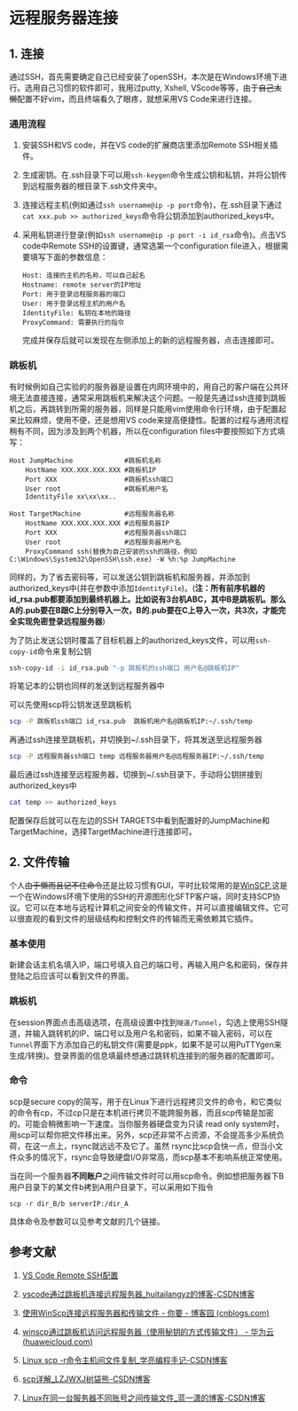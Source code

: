 # 远程服务器连接


## 1. 连接

通过SSH，首先需要确定自己已经安装了openSSH，本次是在Windows环境下进行。选用自己习惯的软件即可，我用过putty, Xshell, VScode等等，由于~~自己太懒~~配置不好vim，而且终端看久了眼疼，就想采用VS Code来进行连接。

### 通用流程

1. 安装SSH和VS code，并在VS code的扩展商店里添加Remote SSH相关插件。

2. 生成密钥。在.ssh目录下可以用`ssh-keygen`命令生成公钥和私钥，并将公钥传到远程服务器的根目录下.ssh文件夹中。

3. 连接远程主机(例如通过`ssh username@ip -p port`命令)，在.ssh目录下通过`cat xxx.pub >> authorized_keys`命令将公钥添加到authorized_keys中。

4. 采用私钥进行登录(例如`ssh username@ip -p port -i id_rsa`命令)。点击VS code中Remote SSH的设置键，通常选第一个configuration file进入，根据需要填写下面的参数信息：

   ```config
   Host: 连接的主机的名称，可以自己起名
   Hostname: remote server的IP地址
   Port: 用于登录远程服务器的端口
   User: 用于登录远程主机的用户名
   IdentityFile: 私钥在本地的路径
   ProxyCommand: 需要执行的指令
   ```

   完成并保存后就可以发现在左侧添加上的新的远程服务器，点击连接即可。

### 跳板机

有时候例如自己实验的的服务器是设置在内网环境中的，用自己的客户端在公共环境无法直接连接，通常采用跳板机来解决这个问题。一般是先通过ssh连接到跳板机之后，再跳转到所需的服务器，同样是只能用vim使用命令行环境，由于配置起来比较麻烦，使用不便，还是想用VS code来提高便捷性。配置的过程与通用流程稍有不同，因为涉及到两个机器，所以在configuration files中要按照如下方式填写：

```config
Host JumpMachine             #跳板机名称
    HostName XXX.XXX.XXX.XXX #跳板机IP 
    Port XXX                 #跳板机ssh端口
    User root                #跳板机用户名
    IdentityFile xx\xx\xx..
    
Host TargetMachine           #远程服务器名称
    HostName XXX.XXX.XXX.XXX #远程服务器IP
    Port XXX                 #远程服务器ssh端口
    User root                #远程服务器用户名
    ProxyCommand ssh(替换为自己安装的ssh的路径，例如C:\Windows\System32\OpenSSH\ssh.exe) -W %h:%p JumpMachine
```

同样的，为了省去密码等，可以发送公钥到跳板机和服务器，并添加到authorized_keys中(并在参数中添加`IdentityFile`)。(**注：所有前序机器的id_rsa.pub都要添加到最终机器上。比如说有3台机ABC，其中B是跳板机。那么A的.pub要在B跟C上分别导入一次，B的.pub要在C上导入一次，共3次，才能完全实现免密登录远程服务器**)

为了防止发送公钥时覆盖了目标机器上的authorized_keys文件，可以用`ssh-copy-id`命令来复制公钥

```bash
ssh-copy-id -i id_rsa.pub "-p 跳板机的ssh端口 用户名@跳板机IP"
```

将笔记本的公钥也同样的发送到远程服务器中

可以先使用scp将公钥发送至跳板机

```bash
scp -P 跳板机ssh端口 id_rsa.pub  跳板机用户名@跳板机IP:~/.ssh/temp
```


再通过ssh连接至跳板机，并切换到~/.ssh目录下，将其发送至远程服务器

```bash
scp -P 远程服务器ssh端口 temp 远程服务器用户名@远程服务器IP:~/.ssh/temp
```

最后通过ssh连接至远程服务器，切换到~/.ssh目录下，手动将公钥拼接到authorized_keys中

```bash
cat temp >> authorized_keys
```

配置保存后就可以在左边的SSH TARGETS中看到配置好的JumpMachine和TargetMachine，选择TargetMachine进行连接即可。



## 2. 文件传输

个人~~由于懒而且记不住命令~~还是比较习惯有GUI，平时比较常用的是[WinSCP](https://winscp.net/eng/docs/lang:chs),这是一个在Windows环境下使用的SSH的开源图形化SFTP客户端，同时支持SCP协议。它可以在本地与远程计算机之间安全的传输文件，并可以直接编辑文件。它可以很直观的看到文件的层级结构和控制文件的传输而无需依赖其它插件。

### 基本使用

新建会话主机名填入IP，端口号填入自己的端口号，再输入用户名和密码，保存并登陆之后应该可以看到文件的界面。

### 跳板机

在session界面点击高级选项，在高级设置中找到`隧道/Tunnel`，勾选上使用SSH隧道，并输入跳转机的IP、端口号以及用户名和密码，如果不输入密码，可以在`Tunnel`界面下方添加自己的私钥文件(需要是ppk，如果不是可以用PuTTYgen来生成/转换)。登录界面的信息填最终想通过跳转机连接到的服务器的配置即可。

### 命令

scp是secure copy的简写，用于在Linux下进行远程拷贝文件的命令，和它类似的命令有cp，不过cp只是在本机进行拷贝不能跨服务器，而且scp传输是加密的。可能会稍微影响一下速度。当你服务器硬盘变为只读 read only system时，用scp可以帮你把文件移出来。另外，scp还非常不占资源，不会提高多少系统负荷，在这一点上，rsync就远远不及它了。虽然 rsync比scp会快一点，但当小文件众多的情况下，rsync会导致硬盘I/O非常高，而scp基本不影响系统正常使用。

当在同一个服务器**不同账户**之间传输文件时可以用scp命令。例如想把服务器下B用户目录下的某文件b拷到A用户目录下，可以采用如下指令

`scp -r dir_B/b serverIP:/dir_A`

具体命令及参数可以见参考文献的几个链接。

## 参考文献

1. [VS Code Remote SSH配置](https://zhuanlan.zhihu.com/p/68577071)

2. [vscode通过跳板机连接远程服务器_huitailangyz的博客-CSDN博客](https://blog.csdn.net/huitailangyz/article/details/106392021)

3. [使用WinScp连接远程服务器和传输文件 - 你要 - 博客园 (cnblogs.com)](https://www.cnblogs.com/fuyaozhishang/p/8033849.html)

4. [winscp通过跳板机访问远程服务器（使用秘钥的方式传输文件） - 华为云 (huaweicloud.com)](https://www.huaweicloud.com/articles/6a1b96826310fba7855e727ec591159f.html)

5. [Linux scp -r命令主机间文件复制_学亮编程手记-CSDN博客](https://blog.csdn.net/a772304419/article/details/104703797)

6. [scp详解_LZJWXJ树袋熊-CSDN博客](https://blog.csdn.net/qq_36898043/article/details/79404815?utm_medium=distribute.pc_relevant.none-task-blog-2~default~BlogCommendFromBaidu~default-2.control&depth_1-utm_source=distribute.pc_relevant.none-task-blog-2~default~BlogCommendFromBaidu~default-2.control)

7. [Linux在同一台服务器不同账号之间传输文件_蓝一潇的博客-CSDN博客](https://blog.csdn.net/weixin_42744102/article/details/87913348)

   

